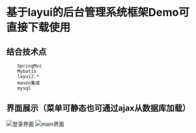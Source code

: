 基于layui的后台管理系统框架Demo可直接下载使用
==
结合技术点
--
```
    SpringMvc
    Mybatis
    layui2.*
    maven集成
    mysql
```
界面展示（菜单可静态也可通过ajax从数据库加载）
--
![登录界面](http://www.taylormadeshoes.com.cn:99/upload/myImg/login.png)
![main界面](http://www.taylormadeshoes.com.cn:99/upload/myImg/main.png)